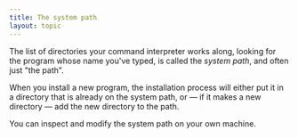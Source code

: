 ```yaml
---
title: The system path
layout: topic
---
```



The list of directories your command interpreter works along, looking for the program whose name you've typed, is called the _system path_, and often just "the path".

When you install a new program, the installation process will either put it in a directory that is already on the system path, or — if it makes a new directory — add the new directory to the path.

You can inspect and modify the system path on your own machine.
  